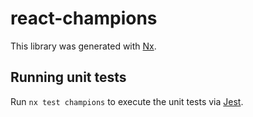 # react-champions

This library was generated with [Nx](https://nx.dev).

## Running unit tests

Run `nx test champions` to execute the unit tests via [Jest](https://jestjs.io).

